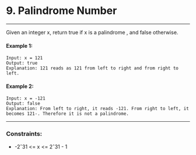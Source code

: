 # 9. Palindrome Number

---
Given an integer x, return true if x is a palindrome , and false otherwise.

#### Example 1:
```
Input: x = 121
Output: true
Explanation: 121 reads as 121 from left to right and from right to left.
```
#### Example 2:
```
Input: x = -121
Output: false
Explanation: From left to right, it reads -121. From right to left, it becomes 121-. Therefore it is not a palindrome.
```

---
### Constraints:

- -2ˆ31 <= x <= 2ˆ31 - 1